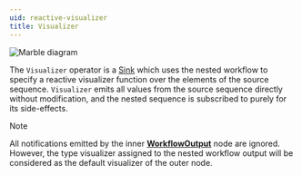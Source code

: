```yaml
---
uid: reactive-visualizer
title: Visualizer
---
```


![Marble diagram](~/images/reactive-visualizer.svg)

The `Visualizer` operator is a [Sink](xref:Bonsai.Reactive.Sink) which uses the nested workflow to specify a reactive visualizer function over the elements of the source sequence. `Visualizer` emits all values from the source sequence directly without modification, and the nested sequence is subscribed to purely for its side-effects.

> [!Note]
> All notifications emitted by the inner [**WorkflowOutput**](xref:Bonsai.Expressions.WorkflowOutputBuilder) node are ignored. However, the type visualizer assigned to the nested workflow output will be considered as the default visualizer of the outer node.

